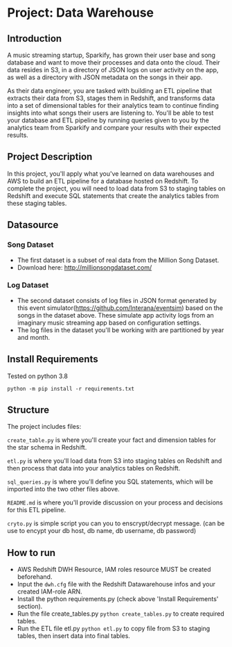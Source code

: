# Project: Data Warehouse

## Introduction

A music streaming startup, Sparkify, has grown their user base and song database and want to move their processes and data onto the cloud. Their data resides in S3, in a directory of JSON logs on user activity on the app, as well as a directory with JSON metadata on the songs in their app.

As their data engineer, you are tasked with building an ETL pipeline that extracts their data from S3, stages them in Redshift, and transforms data into a set of dimensional tables for their analytics team to continue finding insights into what songs their users are listening to. You'll be able to test your database and ETL pipeline by running queries given to you by the analytics team from Sparkify and compare your results with their expected results.

## Project Description

In this project, you'll apply what you've learned on data warehouses and AWS to build an ETL pipeline for a database hosted on Redshift. To complete the project, you will need to load data from S3 to staging tables on Redshift and execute SQL statements that create the analytics tables from these staging tables.

## Datasource

### Song Dataset

- The first dataset is a subset of real data from the Million Song Dataset.
- Download here: http://millionsongdataset.com/

### Log Dataset

- The second dataset consists of log files in JSON format generated by this event simulator(https://github.com/Interana/eventsim) based on the songs in the dataset above. These simulate app activity logs from an imaginary music streaming app based on configuration settings.
- The log files in the dataset you'll be working with are partitioned by year and month.

## Install Requirements
Tested on python 3.8

`python -m pip install -r requirements.txt`

## Structure

The project includes files:

`create_table.py` is where you'll create your fact and dimension tables for the star schema in Redshift.

`etl.py` is where you'll load data from S3 into staging tables on Redshift and then process that data into your analytics tables on Redshift.

`sql_queries.py` is where you'll define you SQL statements, which will be imported into the two other files above.

`README.md` is where you'll provide discussion on your process and decisions for this ETL pipeline.

`cryto.py` is simple script you can you to enscrypt/decrypt message. (can be use to encypt your db host, db name, db username, db password)

## How to run
- AWS Redshift DWH Resource, IAM roles resource MUST be created beforehand.
- Input the `dwh.cfg` file with the Redshift Datawarehouse infos and your created IAM-role ARN.
- Install the python requirements.py (check above 'Install Requirements' section).
- Run the file create_tables.py `python create_tables.py` to create required tables.
- Run the ETL file etl.py `python etl.py` to copy file from S3 to staging tables, then insert data into final tables.

